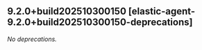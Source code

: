 ## 9.2.0&#43;build202510300150 [elastic-agent-9.2.0&#43;build202510300150-deprecations]

_No deprecations._
